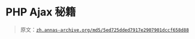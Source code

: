 # PHP Ajax 秘籍

> 原文：[`zh.annas-archive.org/md5/5ed725dded7917e2907901dccf658d88`](https://zh.annas-archive.org/md5/5ed725dded7917e2907901dccf658d88)
